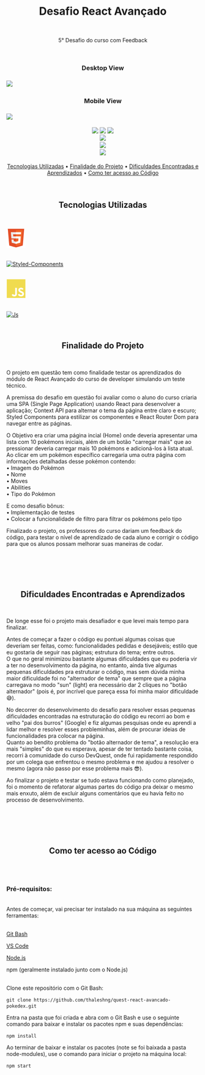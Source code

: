 <h1 align="center">Desafio React Avançado</h1>
<br>

<p align="center">5° Desafio do curso com Feedback</p> 
<br>

<div>
    <h3 align="center"><strong>Desktop View</strong><h3>
    <a href="https://thaleshng.github.io/quest-react-avancado-pokedex/" target="_blank"><img src="./src/assets/images/Desktop.gif" target="_blank"></a> 
</div>

<div>
    <h3 align="center"><strong>Mobile View</strong><h3>
    <a href="https://thaleshng.github.io/quest-react-avancado-pokedex/" target="_blank"><img src="./src/assets/images/Mobile.gif" target="_blank"></a> 
</div>

<div align="center">
    <img height=20em src="https://img.shields.io/badge/-HTML-orange?style=plastic"><img>
    <img height=20em src="https://img.shields.io/badge/-JS-yellow?style=plastic"><img>
    <img height=20em src="https://img.shields.io/badge/-REACT-%23149ECA?style=plastic"><img>
    <br>
    <img height=20em src="https://img.shields.io/badge/-Styled Components-%23DB7093?style=plastic"><img>
    <br>
    <img height=20em src="https://img.shields.io/badge/STATUS-FINALIZADO-green?style=plastic"><img>
    <br>
    <img src="https://img.shields.io/github/stars/thaleshng/quest-react-avancado-pokedex?style=social"><img>
</div>

<br>

<div align="center">
    <a href="#tecnologias-utilizadas">Tecnologias Utilizadas</a> •
    <a href="#finalidade-do-projeto">Finalidade do Projeto</a> •
    <a href="#dificuldades-encontradas-e-aprendizados">Dificuldades Encontradas e Aprendizados</a> •
    <a href="#como-ter-acesso-ao-código">Como ter acesso ao Código</a>
</div>

<br>
<br>

<h2 align="center">Tecnologias Utilizadas</h2>
<br>

[<img alt="HTML" width="50" src="https://raw.githubusercontent.com/devicons/devicon/master/icons/html5/html5-original.svg" target="_blank">](https://www.devmedia.com.br/o-que-e-o-html5/25820)
<br>
<br>

[<img alt="Styled-Components" width="50" src="https://skillicons.dev/icons?i=styledcomponents" target="_blank">](https://styled-components.com)
<br>
<br>

[<img alt="Js" width="50" src="https://raw.githubusercontent.com/devicons/devicon/master/icons/javascript/javascript-plain.svg" target="_blank">](https://blog.betrybe.com/javascript/)
<br>
<br>

[<img alt="Js" width="60" src="https://cdn.jsdelivr.net/gh/devicons/devicon/icons/react/react-original-wordmark.svg" target="_blank">](https://react.dev)

<br>

<h2 align="center">Finalidade do Projeto</h2>
<br>

<p>O projeto em questão tem como finalidade testar os aprendizados do módulo de React Avançado do curso de developer simulando um teste técnico.</p> 

<p>A premissa do desafio em questão foi avaliar como o aluno do curso criaria uma SPA (Single Page Application) usando React para desenvolver a aplicação; Context API para alternar o tema da página entre claro e escuro; Styled Components para estilizar os componentes e React Router Dom para navegar entre as páginas.</p>

<p>O Objetivo era criar uma página incial (Home) onde deveria apresentar uma lista com 10 pokémons iniciais, além de um botão "carregar mais" que ao pressionar deveria carregar mais 10 pokémons e adicioná-los à lista atual.<br>
Ao clicar em um pokémon específico carregaria uma outra página com informações detalhadas desse pokémon contendo: <br>
• Imagem do Pokémon <br>
• Nome <br>
• Moves <br>
• Abilities <br>
• Tipo do Pokémon </p>

<p>E como desafio bônus: <br>
• Implementação de testes <br>
• Colocar a funcionalidade de filtro para filtrar os pokémons pelo tipo</p>

<p>Finalizado o projeto, os professores do curso dariam um feedback do código, para testar o nível de aprendizado de cada aluno e corrigir o código para que os alunos possam melhorar suas maneiras de codar.
</p> 
<br>
<br>
<br>
<br>

<h2 align="center">Dificuldades Encontradas e Aprendizados</h2>
<br>

<p> De longe esse foi o projeto mais desafiador e que levei mais tempo para finalizar.</p>

<p>Antes de começar a fazer o código eu pontuei algumas coisas que deveriam ser feitas, como: funcionalidades pedidas e desejáveis; estilo que eu gostaria de seguir nas páginas; estrutura do tema; entre outros. <br>
O que no geral minimizou bastante algumas dificuldades que eu poderia vir a ter no desenvolvimento da página, no entanto, ainda tive algumas pequenas dificuldades pra estruturar o código, mas sem dúvida minha maior dificuldade foi no "alternador de tema" que sempre que a página carregava no modo "sun" (light) era necessário dar 2 cliques no "botão alternador" (pois é, por incrível que pareça essa foi minha maior dificuldade 😅). </p>

<p>No decorrer do desenvolvimento do desafio para resolver essas pequenas dificuldades encontradas na estruturação do código eu recorri ao bom e velho "pai dos burros" (Google) e fiz algumas pesquisas onde eu aprendi a lidar melhor e resolver esses probleminhas, além de procurar ideias de funcionalidades pra colocar na página. <br>
Quanto ao bendito problema do "botão alternador de tema", a resolução era mais "simples" do que eu esperava, apesar de ter tentado bastante coisa, recorri à comunidade do curso DevQuest, onde fui rapidamente respondido por um colega que enfrentou o mesmo problema e me ajudou a resolver o mesmo (agora não passo por esse problema mais 😎).</p>

<p>Ao finalizar o projeto e testar se tudo estava funcionando como planejado, foi o momento de refatorar algumas partes do código pra deixar o mesmo mais enxuto, além de excluir alguns comentários que eu havia feito no processo de desenvolvimento.</p>
<br>
<br>
<br>
<br>

<h2 align="center">Como ter acesso ao Código<h2>
<br>

### Pré-requisitos:
<br>
Antes de começar, vai precisar ter instalado na sua máquina as seguintes ferramentas:
<br>
<br>

[Git Bash](https://git-scm.com)

[VS Code](https://code.visualstudio.com)

[Node.js](https://nodejs.org/pt-br)

npm (geralmente instalado junto com o Node.js)
<br>
<br>

Clone este repositório com o Git Bash:
```
git clone https://github.com/thaleshng/quest-react-avancado-pokedex.git
```
Entra na pasta que foi criada e abra com o Git Bash e use o seguinte comando para baixar e instalar os pacotes npm e suas dependências:

```
npm install
```
Ao terminar de baixar e instalar os pacotes (note se foi baixada a pasta node-modules), use o comando para iniciar o projeto na máquina local:

```
npm start
```